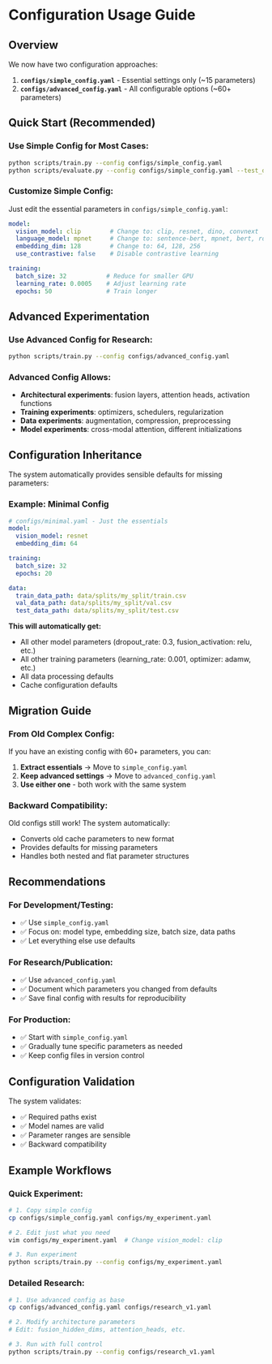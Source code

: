 # Configuration Usage Guide

## Overview
We now have two configuration approaches:

1. **`configs/simple_config.yaml`** - Essential settings only (~15 parameters)
2. **`configs/advanced_config.yaml`** - All configurable options (~60+ parameters)

## Quick Start (Recommended)

### Use Simple Config for Most Cases:
```bash
python scripts/train.py --config configs/simple_config.yaml
python scripts/evaluate.py --config configs/simple_config.yaml --test_data data/splits/split_tiny/test.csv --train_data data/splits/split_tiny/train.csv --eval_task retrieval --recommender_type multimodal --output results/simple_results.json
```

### Customize Simple Config:
Just edit the essential parameters in `configs/simple_config.yaml`:

```yaml
model:
  vision_model: clip        # Change to: clip, resnet, dino, convnext
  language_model: mpnet     # Change to: sentence-bert, mpnet, bert, roberta
  embedding_dim: 128        # Change to: 64, 128, 256
  use_contrastive: false    # Disable contrastive learning

training:
  batch_size: 32           # Reduce for smaller GPU
  learning_rate: 0.0005    # Adjust learning rate
  epochs: 50               # Train longer
```

## Advanced Experimentation

### Use Advanced Config for Research:
```bash
python scripts/train.py --config configs/advanced_config.yaml
```

### Advanced Config Allows:
- **Architectural experiments**: fusion layers, attention heads, activation functions
- **Training experiments**: optimizers, schedulers, regularization
- **Data experiments**: augmentation, compression, preprocessing
- **Model experiments**: cross-modal attention, different initializations

## Configuration Inheritance

The system automatically provides sensible defaults for missing parameters:

### Example: Minimal Config
```yaml
# configs/minimal.yaml - Just the essentials
model:
  vision_model: resnet
  embedding_dim: 64

training:
  batch_size: 32
  epochs: 20

data:
  train_data_path: data/splits/my_split/train.csv
  val_data_path: data/splits/my_split/val.csv
  test_data_path: data/splits/my_split/test.csv
```

**This will automatically get:**
- All other model parameters (dropout_rate: 0.3, fusion_activation: relu, etc.)
- All other training parameters (learning_rate: 0.001, optimizer: adamw, etc.)
- All data processing defaults
- Cache configuration defaults

## Migration Guide

### From Old Complex Config:
If you have an existing config with 60+ parameters, you can:

1. **Extract essentials** → Move to `simple_config.yaml`
2. **Keep advanced settings** → Move to `advanced_config.yaml`
3. **Use either one** - both work with the same system

### Backward Compatibility:
Old configs still work! The system automatically:
- Converts old cache parameters to new format
- Provides defaults for missing parameters
- Handles both nested and flat parameter structures

## Recommendations

### For Development/Testing:
- ✅ Use `simple_config.yaml`
- ✅ Focus on: model type, embedding size, batch size, data paths
- ✅ Let everything else use defaults

### For Research/Publication:
- ✅ Use `advanced_config.yaml`
- ✅ Document which parameters you changed from defaults
- ✅ Save final config with results for reproducibility

### For Production:
- ✅ Start with `simple_config.yaml`
- ✅ Gradually tune specific parameters as needed
- ✅ Keep config files in version control

## Configuration Validation

The system validates:
- ✅ Required paths exist
- ✅ Model names are valid
- ✅ Parameter ranges are sensible
- ✅ Backward compatibility

## Example Workflows

### Quick Experiment:
```bash
# 1. Copy simple config
cp configs/simple_config.yaml configs/my_experiment.yaml

# 2. Edit just what you need
vim configs/my_experiment.yaml  # Change vision_model: clip

# 3. Run experiment
python scripts/train.py --config configs/my_experiment.yaml
```

### Detailed Research:
```bash
# 1. Use advanced config as base
cp configs/advanced_config.yaml configs/research_v1.yaml

# 2. Modify architecture parameters
# Edit: fusion_hidden_dims, attention_heads, etc.

# 3. Run with full control
python scripts/train.py --config configs/research_v1.yaml
```
